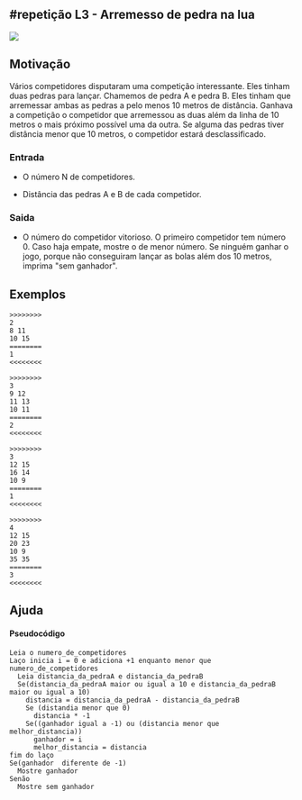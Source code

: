 ## #repetição L3 - Arremesso de pedra na lua


![](https://raw.githubusercontent.com/qxcodefup/arcade/master/base/051/__capa.jpg)

## Motivação

Vários competidores disputaram uma competição interessante. Eles tinham duas pedras para lançar. Chamemos de pedra A e pedra B. Eles tinham que arremessar ambas as pedras a pelo menos 10 metros de distância. Ganhava a competição o competidor que arremessou as duas além da linha de 10 metros o mais próximo possível uma da outra. Se alguma das pedras tiver distância menor que 10 metros, o competidor estará desclassificado.

### Entrada

* O número N de competidores.

* Distância das pedras A e B de cada competidor.

### Saida

* O número do competidor vitorioso. O primeiro competidor tem número 0. Caso haja empate, mostre o de menor número. Se ninguém ganhar o jogo, porque não conseguiram lançar as bolas além dos 10 metros, imprima "sem ganhador".

## Exemplos

```
>>>>>>>>
2
8 11
10 15
========
1
<<<<<<<<

>>>>>>>>
3
9 12
11 13
10 11
========
2
<<<<<<<<

>>>>>>>>
3
12 15
16 14
10 9
========
1
<<<<<<<<

>>>>>>>>
4
12 15
20 23
10 9
35 35
========
3
<<<<<<<<

```
## Ajuda
#### Pseudocódigo
```
Leia o numero_de_competidores
Laço inicia i = 0 e adiciona +1 enquanto menor que numero_de_competidores 
  Leia distancia_da_pedraA e distancia_da_pedraB
  Se(distancia_da_pedraA maior ou igual a 10 e distancia_da_pedraB maior ou igual a 10)
    distancia = distancia_da_pedraA - distancia_da_pedraB
    Se (distandia menor que 0) 
      distancia * -1
    Se((ganhador igual a -1) ou (distancia menor que melhor_distancia))
      ganhador = i
      melhor_distancia = distancia 
fim do laço
Se(ganhador  diferente de -1)
  Mostre ganhador 
Senão 
  Mostre sem ganhador
```

